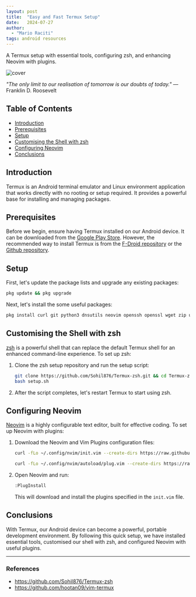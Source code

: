 ```yaml
---
layout: post
title:  "Easy and Fast Termux Setup"
date:   2024-07-27
author:
  - "Mario Raciti"
tags: android resources
---
```


A Termux setup with essential tools, configuring zsh, and enhancing Neovim with plugins.

![cover](https://img.freepik.com/free-photo/view-cartoon-animated-3d-penguin_23-2150882064.jpg?t=st=1722085076~exp=1722088676~hmac=64168ac7035e3186d87a371a614fcdad1584427a6262bd8e048605ecaf6b2840&w=1800)

*"The only limit to our realisation of tomorrow is our doubts of today."* ― Franklin D. Roosevelt

## Table of Contents

- [Introduction](#introduction)
- [Prerequisites](#prerequisites)
- [Setup](#setup)
- [Customising the Shell with zsh](#customising-the-shell-with-zsh)
- [Configuring Neovim](#configuring-neovim)
- [Conclusions](#conclusions)

## Introduction

Termux is an Android terminal emulator and Linux environment application that works directly with no rooting or setup required. It provides a powerful base for installing and managing packages.

## Prerequisites

Before we begin, ensure having Termux installed on our Android device. It can be downloaded from the [Google Play Store](https://play.google.com/store/apps/details?id=com.termux). However, the recommended way to install Termux is from the [F-Droid repository](https://f-droid.org/en/packages/com.termux/) or the [Github repository](https://github.com/termux/termux-app).

## Setup

First, let's update the package lists and upgrade any existing packages:

```sh
pkg update && pkg upgrade
```

Next, let's install the some useful packages:

```sh
pkg install curl git python3 dnsutils neovim openssh openssl wget zip unzip nodejs ruby golang grep libxml2-utils zsh figlet htop bat ffmpeg php rust fastfetch perl sqlite
```

## Customising the Shell with zsh

[zsh](https://ohmyz.sh/) is a powerful shell that can replace the default Termux shell for an enhanced command-line experience. To set up zsh:

1. Clone the zsh setup repository and run the setup script:

    ```sh
    git clone https://github.com/Sohil876/Termux-zsh.git && cd Termux-zsh
    bash setup.sh
    ```

2. After the script completes, let's restart Termux to start using zsh.

## Configuring Neovim

[Neovim](https://neovim.io/) is a highly configurable text editor, built for effective coding. To set up Neovim with plugins:

1. Download the Neovim and Vim Plugins configuration files:

    ```sh
    curl -fLo ~/.config/nvim/init.vim --create-dirs https://raw.githubusercontent.com/hootan09/vim-termux/main/init.vim

    curl -fLo ~/.config/nvim/autoload/plug.vim --create-dirs https://raw.githubusercontent.com/hootan09/vim-termux/main/plug.vim
    ```

2. Open Neovim and run:

    ```sh
    :PlugInstall
    ```

    This will download and install the plugins specified in the `init.vim` file.

## Conclusions

With Termux, our Android device can become a powerful, portable development environment. By following this quick setup, we have installed essential tools, customised our shell with zsh, and configured Neovim with useful plugins.

---

### References

- <https://github.com/Sohil876/Termux-zsh>
- <https://github.com/hootan09/vim-termux>
